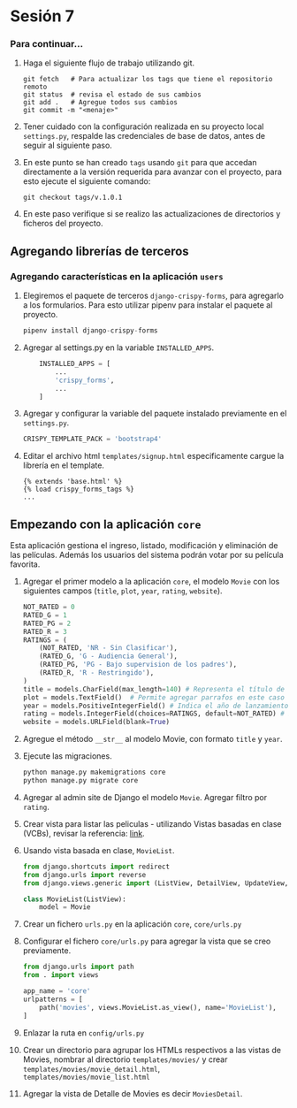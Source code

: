 # Sesión 7

### Para continuar...
1. Haga el siguiente flujo de trabajo utilizando git.
    
    ```git
    git fetch   # Para actualizar los tags que tiene el repositorio remoto
    git status  # revisa el estado de sus cambios
    git add .   # Agregue todos sus cambios
    git commit -m "<menaje>"
    ```
2. Tener cuidado con la configuración realizada en su proyecto local `settings.py`, respalde las credenciales de base de datos, antes de seguir al siguiente paso.
3. En este punto se han creado `tags` usando `git` para que accedan directamente a la versión requerida para avanzar con el proyecto, para esto ejecute el siguiente comando:
    
    ```git 
    git checkout tags/v.1.0.1
    ```

4. En este paso verifique si se realizo las actualizaciones de directorios y ficheros del proyecto.

## Agregando librerías de terceros

### Agregando características en la aplicación `users`

1. Elegiremos el paquete de terceros `django-crispy-forms`, para agregarlo a los formularios. Para esto utilizar pipenv para instalar el paquete al proyecto.
    ```python
    pipenv install django-crispy-forms
    ```
2. Agregar al settings.py en la variable `INSTALLED_APPS`.
    ```python
        INSTALLED_APPS = [
            ...
            'crispy_forms',
            ...
        ]
    ```

3. Agregar y configurar la variable del paquete instalado previamente en el `settings.py`.
    ```python
    CRISPY_TEMPLATE_PACK = 'bootstrap4'
    ```

4. Editar el archivo html `templates/signup.html` especificamente cargue la librería en el template.
    ```
    {% extends 'base.html' %}
    {% load crispy_forms_tags %}
    ...
    ```

## Empezando con la aplicación `core`

Esta aplicación gestiona el ingreso, listado, modificación y eliminación de las películas. Además los usuarios del sistema podrán votar por su película favorita.

1. Agregar el primer modelo a la aplicación `core`, el modelo `Movie` con los siguientes campos (`title`, `plot`, `year`, `rating`, `website`).

    ```python
    NOT_RATED = 0
    RATED_G = 1
    RATED_PG = 2
    RATED_R = 3
    RATINGS = (
        (NOT_RATED, 'NR - Sin Clasificar'),
        (RATED_G, 'G - Audiencia General'),
        (RATED_PG, 'PG - Bajo supervision de los padres'),
        (RATED_R, 'R - Restringido'),
    )
    title = models.CharField(max_length=140) # Representa el título de la película
    plot = models.TextField()  # Permite agregar parrafos en este caso un argumento sobre la pelicula.
    year = models.PositiveIntegerField() # Indica el año de lanzamiento de la pelicula
    rating = models.IntegerField(choices=RATINGS, default=NOT_RATED) # Explicación
    website = models.URLField(blank=True)
    ```

2. Agregue el método `__str__` al modelo Movie, con formato `title` y `year`.

3. Ejecute las migraciones.
    
    ```python
    python manage.py makemigrations core
    python manage.py migrate core
    ```

4. Agregar al admin site de Django el modelo `Movie`. Agregar filtro por `rating`.

5. Crear vista para listar las peliculas - utilizando Vistas basadas en clase (VCBs), revisar la referencia: [link]( https://ccbv.co.uk/).

6. Usando vista basada en clase, `MovieList`.

    ```python
    from django.shortcuts import redirect
    from django.urls import reverse
    from django.views.generic import (ListView, DetailView, UpdateView, CreateView)

    class MovieList(ListView):
        model = Movie
    ```

7. Crear un fichero `urls.py` en la aplicación `core`, `core/urls.py`
8. Configurar el fichero `core/urls.py` para agregar la vista que se creo previamente.

    ```python
    from django.urls import path
    from . import views

    app_name = 'core'
    urlpatterns = [
        path('movies', views.MovieList.as_view(), name='MovieList'),
    ]
    ```

9. Enlazar la ruta en `config/urls.py`
10. Crear un directorio para agrupar los HTMLs respectivos a las vistas de Movies, nombrar al directorio `templates/movies/` y crear `templates/movies/movie_detail.html`, `templates/movies/movie_list.html`
11. Agregar la vista de Detalle de Movies es decir `MoviesDetail`.